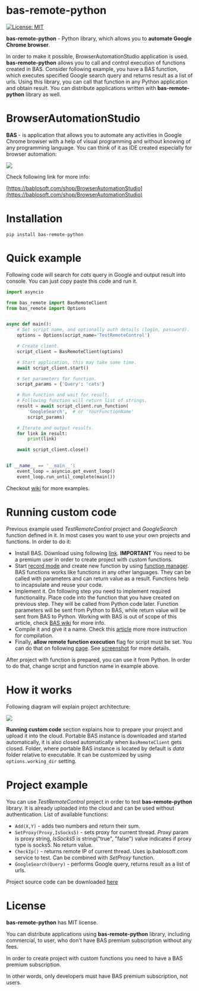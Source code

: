 # bas-remote-python

[![License: MIT](https://img.shields.io/badge/License-MIT-yellow.svg)](https://opensource.org/licenses/MIT)

**bas-remote-python** - Python library, which allows you to **automate Google Chrome browser**. 

In order to make it possible, BrowserAutomationStudio application is used. 
**bas-remote-python** allows you to call and control execution of functions created in BAS. 
Consider following example, you have a BAS function, which executes specified Google search 
query and returns result as a list of urls. Using this library, you can call that function 
in any Python application and obtain result. 
You can distribute applications written with **bas-remote-python** library as well.

# BrowserAutomationStudio

**BAS** - is application that allows you to automate any activities in Google Chrome browser with a help of visual programming and without knowing of any programming language. You can think of it as IDE created especially for browser automation:

![](https://bablosoft.com/landing2/screen-bas.png)

Check following link for more info:

[https://bablosoft.com/shop/BrowserAutomationStudio](https://bablosoft.com/shop/BrowserAutomationStudio)

# Installation

```
pip install bas-remote-python
```

# Quick example

Following code will search for _cats_ query in Google and output result into console. You can just copy paste this code and run it.

```python
import asyncio

from bas_remote import BasRemoteClient
from bas_remote import Options


async def main():
    # Set script name, and optionally auth details (login, password).
    options = Options(script_name='TestRemoteControl')

    # Create client.
    script_client = BasRemoteClient(options)

    # Start application, this may take some time.
    await script_client.start()

    # Set parameters for function.
    script_params = {'Query': 'cats'}

    # Run function and wait for result.
    # Following function will return list of strings.
    result = await script_client.run_function(
        'GoogleSearch',  # or 'YourFunctionName'
        script_params)

    # Iterate and output results.
    for link in result:
        print(link)

    await script_client.close()


if __name__ == '__main__':
    event_loop = asyncio.get_event_loop()
    event_loop.run_until_complete(main())
```

Checkout [wiki](https://github.com/CheshireCaat/bas-remote-python/wiki) for more examples.

# Running custom code

Previous example used _TestRemoteControl_ project and _GoogleSearch_ function defined in it. 
In most cases you want to use your own projects and functions. In order to do it:

* Install BAS. Download using following [link](https://bablosoft.com/shop/BrowserAutomationStudio#download). **IMPORTANT** You need to be a premium user in order to create project with custom functions.
* Start [record mode](https://i.imgur.com/JrV7ua5.png) and create new function by using [function manager](https://i.imgur.com/yAjLu8v.png). BAS functions works like functions in any other languages. They can be called with parameters and can return value as a result. Functions help to incapsulate and reuse your code.
* Implement it. On following step you need to implement required functionality. Place code into the function that you have created on previous step. They will be called from Python code later. Function parameters will be sent from Python to BAS, while return value will be sent from BAS to Python. Working with BAS is out of scope of this article, check [BAS wiki](https://wiki.bablosoft.com/doku.php) for more info.
* Compile it and give it a name. Check this [article](https://wiki.bablosoft.com/doku.php?id=how_to_protect_your_script) more more instruction for compilation.
* Finally, **allow remote function execution** flag for script must be set. You can do that on following [page](https://bablosoft.com/bas/scripts). See [screenshot](https://i.imgur.com/BrkefIT.png) for more details.

After project with function is prepared, you can use it from Python. 
In order to do that, change script and function name in example above.

# How it works

Following diagram will explain project architecture:

![](https://i.imgur.com/9lfF3EJ.png)

**Running custom code** section explains how to prepare your project and upload it into the cloud. Portable BAS instance is downloaded and started automatically, it is also closed automatically when ```BasRemoteClient``` gets closed. Folder, where portable BAS instance is located by default is _data_ folder relative to executable. It can be customized by using ```options.working_dir``` setting.

# Project example

You can use _TestRemoteControl_ project in order to test **bas-remote-python** library. It is already uploaded into the cloud and can be used without authentication. List of available functions:

* ```Add(X,Y)``` - adds two numbers and return their sum.
* ```SetProxy(Proxy,IsSocks5)``` - sets proxy for current thread. _Proxy_ param is proxy string, _IsSocks5_ is string("true", "false") value indicates if proxy type is socks5. No return value.
* ```CheckIp()``` - returns remote IP of current thread. Uses ip.bablosoft.com service to test. Can be combined with _SetProxy_ function.
* ```GoogleSearch(Query)``` - performs Google query, returns result as a list of urls.


Project source code can be downloaded [here](https://drive.google.com/uc?id=1WQYzm-XaZhXUBWQYMM5T-sZ_tdcSfAwS&export=download)

# License

**bas-remote-python** has MIT license.

You can distribute applications using **bas-remote-python** library, including commercial, to user, who don't have BAS premium subscription without any fees.

In order to create project with custom functions you need to have a BAS premium subscription.

In other words, only developers must have BAS premium subscription, not users.
